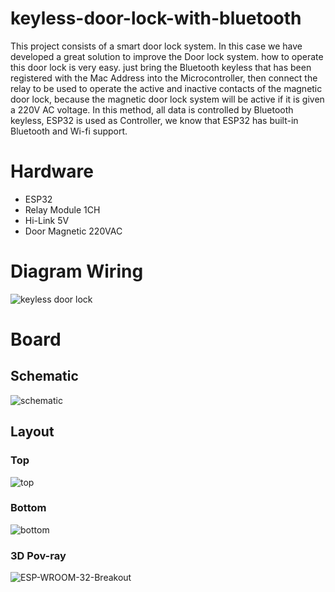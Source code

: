 # keyless-door-lock-with-bluetooth

This project consists of a smart door lock system. In this case we have developed a great solution to improve the Door lock system. how to operate this door lock is very easy. just bring the Bluetooth keyless that has been registered with the Mac Address into the Microcontroller, then connect the relay to be used to operate the active and inactive contacts of the magnetic door lock, because the magnetic door lock system will be active if it is given a 220V AC voltage. In this method, all data is controlled by Bluetooth keyless, ESP32 is used as Controller, we know that ESP32 has built-in Bluetooth and Wi-fi support.

# Hardware

- ESP32
- Relay Module 1CH
- Hi-Link 5V
- Door Magnetic 220VAC

# Diagram Wiring

![keyless door lock](https://user-images.githubusercontent.com/50385294/130352925-e90333f2-b8a1-4003-b683-c031f3593ace.png)

# Board
## Schematic
![schematic](https://user-images.githubusercontent.com/50385294/156924558-acded076-2e8f-4b0d-beb1-9d4dc7183b6a.png)

## Layout
### Top
![top](https://user-images.githubusercontent.com/50385294/156924581-3e61f33f-44d4-455e-b9b7-4e879c1f7a86.png)

### Bottom
![bottom](https://user-images.githubusercontent.com/50385294/156924587-32bbda9a-1d36-4b85-8822-4c6cac1915f4.png)

### 3D Pov-ray
![ESP-WROOM-32-Breakout](https://user-images.githubusercontent.com/50385294/156924591-b867761d-e426-4c3e-8617-378fd9cf585d.png)

